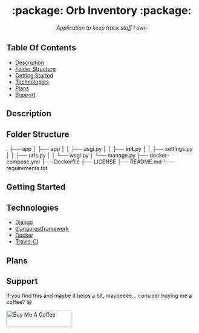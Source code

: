 <h1 align="center">:package: Orb Inventory :package:</h1>
<h6 align="center">Application to keep track stuff I own</h6>

## Table Of Contents

-   [Description](#description)
-   [Folder Structure](#folder-structure)
-   [Getting Started](#getting-started)
-   [Technologies](#technologies)
-   [Plans](#plans)
-   [Support](#support)

## Description

## Folder Structure

.
├── app
│ ├── app
│ │ ├── asgi.py
│ │ ├── **init**.py
│ │ ├── settings.py
│ │ ├── urls.py
│ │ └── wsgi.py
│ └── manage.py
├── docker-compose.yml
├── Dockerfile
├── LICENSE
├── README.md
└── requirements.txt

## Getting Started

## Technologies

-   [Django](https://pypi.org/project/Django/)
-   [djangorestframework](https://pypi.org/project/djangorestframework/)
-   [Docker](https://www.docker.com/)
-   [Travis-CI](https://travis-ci.org/)

## Plans

## Support

If you find this and maybe it helps a bit, maybeeee... consider buying me a coffee? :laughing:

<a href="https://www.buymeacoffee.com/haywooddjohnson" target="_blank"><img src="https://www.buymeacoffee.com/assets/img/custom_images/orange_img.png" alt="Buy Me A Coffee" style="height: 41px !important;width: 174px !important;box-shadow: 0px 3px 2px 0px rgba(190, 190, 190, 0.5) !important;-webkit-box-shadow: 0px 3px 2px 0px rgba(190, 190, 190, 0.5) !important;" ></a>
